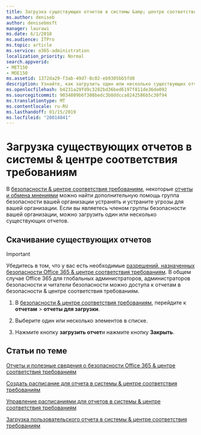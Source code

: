 ```yaml
---
title: Загрузка существующих отчетов в системы &amp; центре соответствия требованиям
ms.author: deniseb
author: denisebmsft
manager: laurawi
ms.date: 6/1/2018
ms.audience: ITPro
ms.topic: article
ms.service: o365-administration
localization_priority: Normal
search.appverid:
- MET150
- MOE150
ms.assetid: 1372da29-f3ab-49d7-8c02-eb9305bb5fd8
description: Узнайте, как загрузить один или несколько существующих отчетов о безопасности &amp; центре соответствия требованиям.
ms.openlocfilehash: b4231a29fd9c3282bd36bed6197f811de36de092
ms.sourcegitcommit: 9034809b6f308bedc3b8ddcca8242586b5c30f94
ms.translationtype: MT
ms.contentlocale: ru-RU
ms.lasthandoff: 01/15/2019
ms.locfileid: "28014841"
---
```

# <a name="download-existing-reports-in-the-security-amp-compliance-center"></a>Загрузка существующих отчетов в системы &amp; центре соответствия требованиям

В [безопасности &amp; центре соответствия требованиям](https://protection.office.com), некоторые [отчеты и обмена мнениями](reports-and-insights-in-security-and-compliance.md) можно найти дополнительную помощь группа безопасности вашей организации устранять и устраните угрозы для вашей организации. Если вы являетесь членом группы безопасности вашей организации, можно загрузить один или несколько существующих отчетов. 
  
## <a name="download-existing-reports"></a>Скачивание существующих отчетов

> [!IMPORTANT]
> Убедитесь в том, что у вас есть необходимые [разрешений, назначенных безопасности Office 365 &amp; центре соответствия требованиям](permissions-in-the-security-and-compliance-center.md). В общем случае Office 365 для глобальных администраторов, администраторов безопасности и читатели безопасности можно доступа к отчетам в безопасности &amp; центре соответствия требованиям. 
  
1. В [безопасности &amp; центре соответствия требованиям](https://protection.office.com), перейдите к **отчетам** \> **отчеты для загрузки**.
    
2. Выберите один или несколько элементов в списке.
    
3. Нажмите кнопку **загрузить отчет**и нажмите кнопку **Закрыть**.
    
## <a name="related-topics"></a>Статьи по теме

[Отчеты и полезные сведения о безопасности Office 365 &amp; центре соответствия требованиям](reports-and-insights-in-security-and-compliance.md)
  
[Создать расписание для отчета в системы &amp; центре соответствия требованиям](create-a-schedule-for-a-report.md)
  
[Управление расписаниями для отчетов в системы &amp; центре соответствия требованиям](manage-schedules-for-multiple-reports.md)
  
[Загрузка пользовательского отчета в системы &amp; центре соответствия требованиям](set-up-and-download-a-custom-report.md)
  

